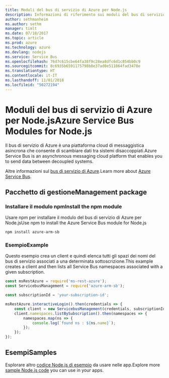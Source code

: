 ```yaml
---
title: Moduli del bus di servizio di Azure per Node.js
description: Informazioni di riferimento sui moduli del bus di servizio di Azure per Node.js
author: sethmanheim
ms.author: sethm
manager: timlt
ms.date: 07/18/2017
ms.topic: article
ms.prod: azure
ms.technology: azure
ms.devlang: nodejs
ms.service: Service Bus
ms.openlocfilehash: 76d7c615cbe64fa38f9c28ea8dfc6d1c854bb0c9
ms.sourcegitcommit: 8c6935b6591175798b8e37ad0e511864fad3478e
ms.translationtype: HT
ms.contentlocale: it-IT
ms.lasthandoff: 11/01/2018
ms.locfileid: "50272194"
---
```

# <a name="azure-service-bus-modules-for-nodejs"></a><span data-ttu-id="748b1-103">Moduli del bus di servizio di Azure per Node.js</span><span class="sxs-lookup"><span data-stu-id="748b1-103">Azure Service Bus Modules for Node.js</span></span>

<span data-ttu-id="748b1-104">Il bus di servizio di Azure è una piattaforma cloud di messaggistica asincrona che consente di scambiare dati tra sistemi disaccoppiati.</span><span class="sxs-lookup"><span data-stu-id="748b1-104">Azure Service Bus is an asynchronous messaging cloud platform that enables you to send data between decoupled systems.</span></span>

<span data-ttu-id="748b1-105">Altre informazioni sul [bus di servizio di Azure](https://docs.microsoft.com/azure/service-bus-messaging/service-bus-messaging-overview).</span><span class="sxs-lookup"><span data-stu-id="748b1-105">Learn more about [Azure Service Bus](https://docs.microsoft.com/azure/service-bus-messaging/service-bus-messaging-overview).</span></span>

## <a name="management-package"></a><span data-ttu-id="748b1-106">Pacchetto di gestione</span><span class="sxs-lookup"><span data-stu-id="748b1-106">Management package</span></span>

### <a name="install-the-npm-module"></a><span data-ttu-id="748b1-107">Installare il modulo npm</span><span class="sxs-lookup"><span data-stu-id="748b1-107">Install the npm module</span></span>

<span data-ttu-id="748b1-108">Usare npm per installare il modulo del bus di servizio di Azure per Node.js</span><span class="sxs-lookup"><span data-stu-id="748b1-108">Use npm to install the Azure Service Bus module for Node.js</span></span>

```bash
npm install azure-arm-sb
```

### <a name="example"></a><span data-ttu-id="748b1-109">Esempio</span><span class="sxs-lookup"><span data-stu-id="748b1-109">Example</span></span>

<span data-ttu-id="748b1-110">Questo esempio crea un client e quindi elenca tutti gli spazi dei nomi del bus di servizio associati a una determinata sottoscrizione.</span><span class="sxs-lookup"><span data-stu-id="748b1-110">This example creates a client and then lists all Service Bus namespaces associated with a given subscription.</span></span>

```javascript
const msRestAzure = require('ms-rest-azure');
const ServicebusManagement = require('azure-arm-sb');

const subscriptionId = 'your-subscription-id';

msRestAzure.interactiveLogin().then(credentials => {
    const client = new ServicebusManagement(credentials, subscriptionId);
    client.namespaces.listBySubscription().then(namespaces => {
        namespaces.map(ns => {
            console.log(`found ns : ${ns.name}`);
        });
    });
});
```

## <a name="samples"></a><span data-ttu-id="748b1-111">Esempi</span><span class="sxs-lookup"><span data-stu-id="748b1-111">Samples</span></span>

<span data-ttu-id="748b1-112">Esplorare altro [codice Node.js di esempio](https://azure.microsoft.com/resources/samples/?platform=nodejs) da usare nelle app.</span><span class="sxs-lookup"><span data-stu-id="748b1-112">Explore more [sample Node.js code](https://azure.microsoft.com/resources/samples/?platform=nodejs) you can use in your apps.</span></span>
